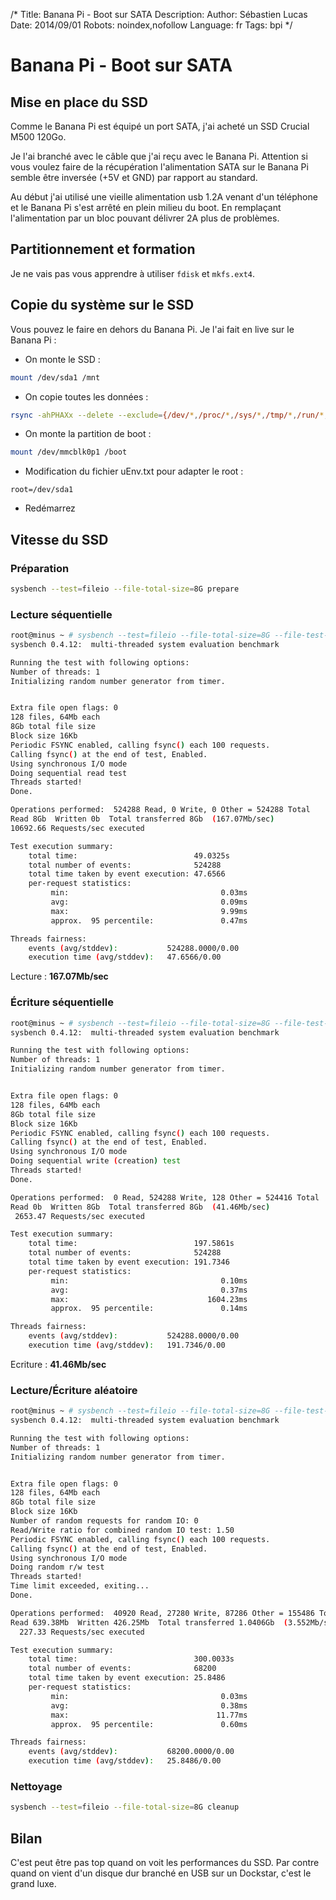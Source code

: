/*
Title: Banana Pi - Boot sur SATA
Description: 
Author: Sébastien Lucas
Date: 2014/09/01
Robots: noindex,nofollow
Language: fr
Tags: bpi
*/
# Banana Pi - Boot sur SATA

## Mise en place du SSD

Comme le Banana Pi est équipé un port SATA, j'ai acheté un SSD Crucial M500 120Go.

Je l'ai branché avec le câble que j'ai reçu avec le Banana Pi. Attention si vous voulez faire de la récupération l'alimentation SATA sur le Banana Pi semble être inversée (+5V et GND) par rapport au standard.

Au début j'ai utilisé une vieille alimentation usb 1.2A venant d'un téléphone et le Banana Pi s'est arrêté en plein milieu du boot. En remplaçant l'alimentation par un bloc pouvant délivrer 2A plus de problèmes.

## Partitionnement et formation

Je ne vais pas vous apprendre à utiliser `fdisk` et `mkfs.ext4`.

## Copie du système sur le SSD

Vous pouvez le faire en dehors du Banana Pi. Je l'ai fait en live sur le Banana Pi :

 * On monte le SSD :

```bash
mount /dev/sda1 /mnt
```

 * On copie toutes les données :

```bash
rsync -ahPHAXx --delete --exclude={/dev/*,/proc/*,/sys/*,/tmp/*,/run/*,/mnt/*,/media/*,/lost+found} / /mnt
```

 * On monte la partition de boot :

```bash
mount /dev/mmcblk0p1 /boot
```

 * Modification du fichier uEnv.txt pour adapter le root :

```
root=/dev/sda1
```

 * Redémarrez

## Vitesse du SSD

### Préparation

```bash
sysbench --test=fileio --file-total-size=8G prepare
```

### Lecture séquentielle

```bash
root@minus ~ # sysbench --test=fileio --file-total-size=8G --file-test-mode=seqrd --init-rng=on --max-time=300 --max-requests=0 run
sysbench 0.4.12:  multi-threaded system evaluation benchmark

Running the test with following options:
Number of threads: 1
Initializing random number generator from timer.


Extra file open flags: 0
128 files, 64Mb each
8Gb total file size
Block size 16Kb
Periodic FSYNC enabled, calling fsync() each 100 requests.
Calling fsync() at the end of test, Enabled.
Using synchronous I/O mode
Doing sequential read test
Threads started!
Done.

Operations performed:  524288 Read, 0 Write, 0 Other = 524288 Total
Read 8Gb  Written 0b  Total transferred 8Gb  (167.07Mb/sec)
10692.66 Requests/sec executed

Test execution summary:
    total time:                          49.0325s
    total number of events:              524288
    total time taken by event execution: 47.6566
    per-request statistics:
         min:                                  0.03ms
         avg:                                  0.09ms
         max:                                  9.99ms
         approx.  95 percentile:               0.47ms

Threads fairness:
    events (avg/stddev):           524288.0000/0.00
    execution time (avg/stddev):   47.6566/0.00
```

Lecture : **167.07Mb/sec**

### Écriture séquentielle

```bash
root@minus ~ # sysbench --test=fileio --file-total-size=8G --file-test-mode=seqwr --init-rng=on --max-time=300 --max-requests=0 run
sysbench 0.4.12:  multi-threaded system evaluation benchmark

Running the test with following options:
Number of threads: 1
Initializing random number generator from timer.


Extra file open flags: 0
128 files, 64Mb each
8Gb total file size
Block size 16Kb
Periodic FSYNC enabled, calling fsync() each 100 requests.
Calling fsync() at the end of test, Enabled.
Using synchronous I/O mode
Doing sequential write (creation) test
Threads started!
Done.

Operations performed:  0 Read, 524288 Write, 128 Other = 524416 Total
Read 0b  Written 8Gb  Total transferred 8Gb  (41.46Mb/sec)
 2653.47 Requests/sec executed

Test execution summary:
    total time:                          197.5861s
    total number of events:              524288
    total time taken by event execution: 191.7346
    per-request statistics:
         min:                                  0.10ms
         avg:                                  0.37ms
         max:                               1604.23ms
         approx.  95 percentile:               0.14ms

Threads fairness:
    events (avg/stddev):           524288.0000/0.00
    execution time (avg/stddev):   191.7346/0.00
```

Ecriture : **41.46Mb/sec**

### Lecture/Écriture aléatoire

```bash
root@minus ~ # sysbench --test=fileio --file-total-size=8G --file-test-mode=rndrw --init-rng=on --max-time=300 --max-requests=0 run
sysbench 0.4.12:  multi-threaded system evaluation benchmark

Running the test with following options:
Number of threads: 1
Initializing random number generator from timer.


Extra file open flags: 0
128 files, 64Mb each
8Gb total file size
Block size 16Kb
Number of random requests for random IO: 0
Read/Write ratio for combined random IO test: 1.50
Periodic FSYNC enabled, calling fsync() each 100 requests.
Calling fsync() at the end of test, Enabled.
Using synchronous I/O mode
Doing random r/w test
Threads started!
Time limit exceeded, exiting...
Done.

Operations performed:  40920 Read, 27280 Write, 87286 Other = 155486 Total
Read 639.38Mb  Written 426.25Mb  Total transferred 1.0406Gb  (3.552Mb/sec)
  227.33 Requests/sec executed

Test execution summary:
    total time:                          300.0033s
    total number of events:              68200
    total time taken by event execution: 25.8486
    per-request statistics:
         min:                                  0.03ms
         avg:                                  0.38ms
         max:                                 11.77ms
         approx.  95 percentile:               0.60ms

Threads fairness:
    events (avg/stddev):           68200.0000/0.00
    execution time (avg/stddev):   25.8486/0.00
```

### Nettoyage

```bash
sysbench --test=fileio --file-total-size=8G cleanup
```

## Bilan

C'est peut être pas top quand on voit les performances du SSD. Par contre quand on vient d'un disque dur branché en USB sur un Dockstar, c'est le grand luxe.